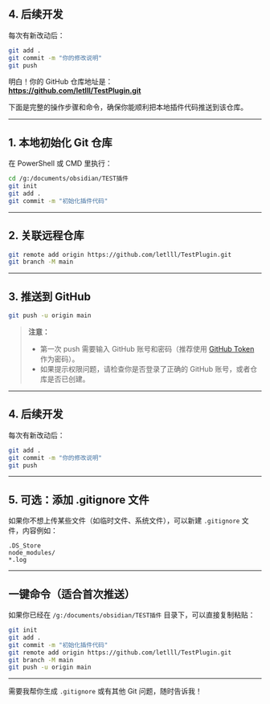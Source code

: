 ## 4. 后续开发

每次有新改动后：

```sh
git add .
git commit -m "你的修改说明"
git push
```

明白！你的 GitHub 仓库地址是：  
**https://github.com/letlll/TestPlugin.git**

下面是完整的操作步骤和命令，确保你能顺利把本地插件代码推送到该仓库。

---

## 1. 本地初始化 Git 仓库

在 PowerShell 或 CMD 里执行：

```sh
cd /g:/documents/obsidian/TEST插件
git init
git add .
git commit -m "初始化插件代码"
```

---

## 2. 关联远程仓库

```sh
git remote add origin https://github.com/letlll/TestPlugin.git
git branch -M main
```

---

## 3. 推送到 GitHub

```sh
git push -u origin main
```

> **注意：**  
> - 第一次 push 需要输入 GitHub 账号和密码（推荐使用 [GitHub Token](https://github.com/settings/tokens) 作为密码）。
> - 如果提示权限问题，请检查你是否登录了正确的 GitHub 账号，或者仓库是否已创建。

---

## 4. 后续开发

每次有新改动后：

```sh
git add .
git commit -m "你的修改说明"
git push
```

---

## 5. 可选：添加 .gitignore 文件

如果你不想上传某些文件（如临时文件、系统文件），可以新建 `.gitignore` 文件，内容例如：

```
.DS_Store
node_modules/
*.log
```

---

## 一键命令（适合首次推送）

如果你已经在 `/g:/documents/obsidian/TEST插件` 目录下，可以直接复制粘贴：

```sh
git init
git add .
git commit -m "初始化插件代码"
git remote add origin https://github.com/letlll/TestPlugin.git
git branch -M main
git push -u origin main
```

---

需要我帮你生成 `.gitignore` 或有其他 Git 问题，随时告诉我！